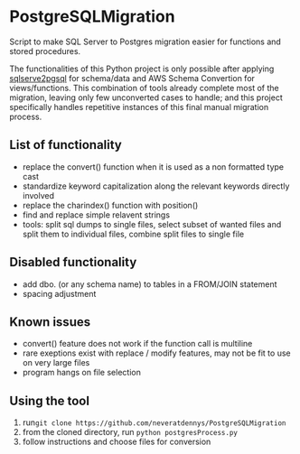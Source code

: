 # PostgreSQLMigration
Script to make SQL Server to Postgres migration easier for functions and stored procedures.

The functionalities of this Python project is only possible after applying [sqlserve2pgsql](https://github.com/dalibo/sqlserver2pgsql) for schema/data and AWS Schema Convertion for views/functions. This combination of tools already complete most of the migration, leaving only few unconverted cases to handle; and this project specifically handles repetitive instances of this final manual migration process.

## List of functionality
- replace the convert() function when it is used as a non formatted type cast
- standardize keyword capitalization along the relevant keywords directly involved
- replace the charindex() function with position()
- find and replace simple relavent strings
- tools: split sql dumps to single files, 
  select subset of wanted files and split them to individual files, 
  combine split files to single file

## Disabled functionality
- add dbo. (or any schema name) to tables in a FROM/JOIN statement
- spacing adjustment

## Known issues
- convert() feature does not work if the function call is multiline
- rare exeptions exist with replace / modify features, may not be fit to use on very large files
- program hangs on file selection

## Using the tool
1. run`git clone https://github.com/neveratdennys/PostgreSQLMigration`
2. from the cloned directory, run `python postgresProcess.py`
3. follow instructions and choose files for conversion

